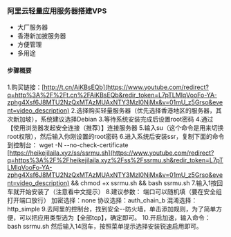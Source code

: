 ### 阿里云轻量应用服务器搭建VPS

- 大厂服务器
- 香港新加披服务器
- 方便管理
- 多用途

#### 步骤概要
1.购买链接：[http://t.cn/AiKBsEQb](https://www.youtube.com/redirect?q=http%3A%2F%2Ft.cn%2FAiKBsEQb&redir_token=L7pTLMlqVooFo-YA-zphg4Xsf6J8MTU2NzQxMTAzMUAxNTY3MzI0NjMx&v=01mU_z5Grso&event=video_description)
2.选择购买轻量服务器（优先选择香港地区的服务器，其次新加坡），系统建议选择Debian
3.等待系统安装完成后设置root密码
4.通过【使用浏览器发起安全连接（推荐）】连接服务器
5.输入su（这个命令是用来切换root权限），然后输入你刚设置的root密码
6.进入系统后安装ssr，复制下面的命令到控制台：
wget -N --no-check-certificate [https://heikejilaila.xyz/ss/ssrmu.sh](https://www.youtube.com/redirect?q=https%3A%2F%2Fheikejilaila.xyz%2Fss%2Fssrmu.sh&redir_token=L7pTLMlqVooFo-YA-zphg4Xsf6J8MTU2NzQxMTAzMUAxNTY3MzI0NjMx&v=01mU_z5Grso&event=video_description) && chmod +x ssrmu.sh && bash ssrmu.sh
7.输入1按回车就开始安装了（注意看中文提示）
8.建议参数：
端口可以随机填（要在安全组打开端口放行）
加密选择：none
协议选择：auth_chain_b
混淆选择：http_simple
9.去阿里的控制台，找到安全--防火墙，单击添加规则，为了简单方便，可以把应用类型选为【全部tcp】，确定即可。
10.开启加速，输入命令：
bash ssrmu.sh
然后输入14回车，按照菜单提示选择安装锐速启用即可。